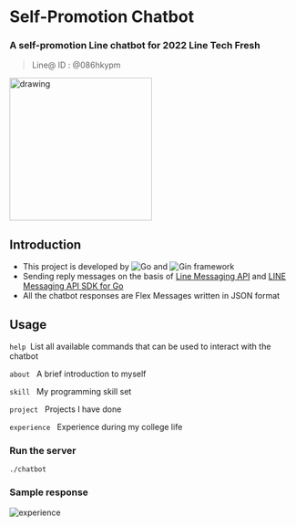 # Self-Promotion Chatbot
### A self-promotion Line chatbot for **2022 Line Tech Fresh**

> Line@ ID : @086hkypm
<img src="https://qr-official.line.me/sid/L/086hkypm.png" alt="drawing" width="250"/>

## Introduction
- This project is developed by ![Go](https://img.shields.io/badge/go-%2300ADD8.svg?logo=go&logoColor=white) and ![Gin](https://img.shields.io/badge/-Gin-00ADD8?link=https://github.com/gin-gonic/gin) framework
- Sending reply messages on the basis of [Line Messaging API](https://developers.line.biz/en/docs/messaging-api/) and [LINE Messaging API SDK for Go](https://github.com/line/line-bot-sdk-go)
- All the chatbot responses are Flex Messages written in JSON format

## Usage
`help`&nbsp; List all available commands that can be used to interact with the chatbot

`about` &nbsp; A brief introduction to myself

`skill` &nbsp; My programming skill set

`project` &nbsp; Projects I have done

`experience` &nbsp; Experience during my college life

### Run the server
```
./chatbot
```

### Sample response
![experience](https://user-images.githubusercontent.com/64295913/166112740-7adfa861-1aff-4b2e-be71-06b0e37951d5.png)
